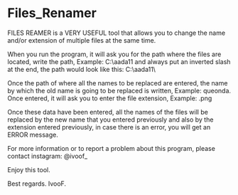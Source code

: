 # Files_Renamer

FILES REAMER is a VERY USEFUL tool that allows you to change the name and/or extension of multiple files at the same time.

When you run the program, it will ask you for the path where the files are located, write the path, Example: C:\aada11 and always put an inverted slash at the end, the path would look like this: C:\aada11\

Once the path of where all the names to be replaced are entered, the name by which the old name is going to be replaced is written, Example: queonda. Once entered, it will ask you to enter the file extension, Example: .png

Once these data have been entered, all the names of the files will be replaced by the new name that you entered previously and also by the extension entered previously, in case there is an error, you will get an ERROR message.

For more information or to report a problem about this program, please contact instagram: @ivoof_

Enjoy this tool.

Best regards. IvooF.
